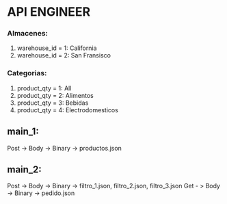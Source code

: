 # API ENGINEER
### Almacenes:
1. warehouse_id = 1: California
2. warehouse_id = 2: San Fransisco

### Categorias:
1. product_qty = 1: All
2. product_qty = 2: Alimentos
3. product_qty = 3: Bebidas
4. product_qty = 4: Electrodomesticos		

## main_1:

Post -> Body -> Binary -> productos.json

## main_2:

Post -> Body -> Binary -> filtro_1.json, filtro_2.json, filtro_3.json
Get - > Body -> Binary -> pedido.json
